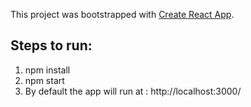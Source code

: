 This project was bootstrapped with [Create React App](https://github.com/facebook/create-react-app).

## Steps to run:

1. npm install
2. npm start
3. By default the app will run at : http://localhost:3000/
